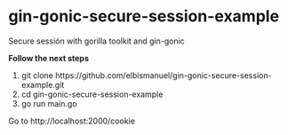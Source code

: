 # gin-gonic-secure-session-example
Secure sessión with gorilla toolkit and gin-gonic

<b>Follow the next steps</b>

<ol>
    <li>git clone https://github.com/elbismanuel/gin-gonic-secure-session-example.git</li>
    <li>cd gin-gonic-secure-session-example</li>
    <li>go run main.go</li>
</ol>

Go to http://localhost:2000/cookie